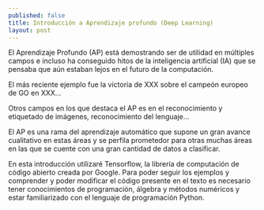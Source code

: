 ```yaml
---
published: false
title: Introducción a Aprendizaje profundo (Deep Learning)
layout: post
---
```

El Aprendizaje Profundo (AP) está demostrando ser de utilidad en múltiples campos e incluso ha conseguido hitos de la inteligencia artificial (IA) que se pensaba que aún estaban lejos en el futuro de la computación. 

El más reciente ejemplo fue la victoria de XXX sobre el campeón europeo de GO en XXX... 

Otros campos en los que destaca el AP es en el reconocimiento y etiquetado de imágenes, reconocimiento del lenguaje...

El AP es una rama del aprendizaje automático que supone un gran avance cualitativo en estas áreas y se perfila prometedor para otras muchas áreas en las que se cuente con una gran cantidad de datos a clasificar.

En esta introducción utilizaré Tensorflow, la librería de computación de código abierto creada por Google. Para poder seguir los ejemplos y comprender y poder modificar el código presente en el texto es necesario tener conocimientos de programación, álgebra y métodos numéricos y estar familiarizado con el lenguaje de programación Python.

    
